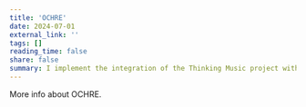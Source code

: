 ```yaml
---
title: 'OCHRE'
date: 2024-07-01
external_link: ''
tags: []
reading_time: false
share: false
summary: I implement the integration of the Thinking Music project with the OCHRE database
---
```


More info about OCHRE.

<!--more-->
